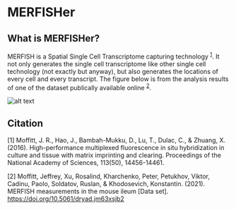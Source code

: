 # MERFISHer

## What is MERFISHer?

MERFISH is a Spatial Single Cell Transcriptome capturing technology <sup>[1](https://www.pnas.org/content/113/50/14456)</sup>. It not only generates the single cell transcriptome like other single cell technology (not exactly but anyway), but also generates the locations of every cell and every transcript. The figure below is from the analysis results of one of the dataset publically available online <sup>[2](https://zenodo.org/record/5512749#.Yd2eHdHMKUk)</sup>.



![alt text](https://github.com/Zha0rong/MERFISHer/blob/main/pics/Plot%20Cell%20by%20real%20probes-1.png "MERFish figure 1")



## Citation
[1] Moffitt, J. R., Hao, J., Bambah-Mukku, D., Lu, T., Dulac, C., & Zhuang, X. (2016). High-performance multiplexed fluorescence in situ hybridization in culture and tissue with matrix imprinting and clearing. Proceedings of the National Academy of Sciences, 113(50), 14456-14461.

[2] Moffitt, Jeffrey, Xu, Rosalind, Kharchenko, Peter, Petukhov, Viktor, Cadinu, Paolo, Soldatov, Ruslan, & Khodosevich, Konstantin. (2021). MERFISH measurements in the mouse ileum [Data set]. https://doi.org/10.5061/dryad.jm63xsjb2
